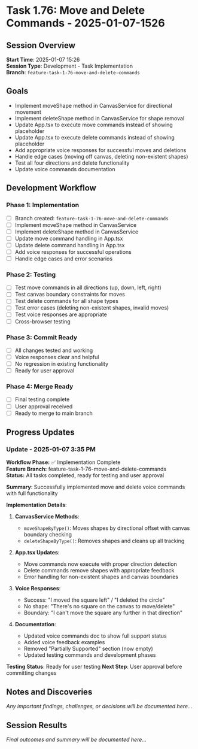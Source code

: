 # Task 1.76: Move and Delete Commands - 2025-01-07-1526

## Session Overview
**Start Time**: 2025-01-07 15:26  
**Session Type**: Development - Task Implementation  
**Branch**: `feature-task-1-76-move-and-delete-commands`  

## Goals
- Implement moveShape method in CanvasService for directional movement
- Implement deleteShape method in CanvasService for shape removal  
- Update App.tsx to execute move commands instead of showing placeholder
- Update App.tsx to execute delete commands instead of showing placeholder
- Add appropriate voice responses for successful moves and deletions
- Handle edge cases (moving off canvas, deleting non-existent shapes)
- Test all four directions and delete functionality
- Update voice commands documentation

## Development Workflow

### Phase 1: Implementation
- [ ] Branch created: `feature-task-1-76-move-and-delete-commands`
- [ ] Implement moveShape method in CanvasService
- [ ] Implement deleteShape method in CanvasService  
- [ ] Update move command handling in App.tsx
- [ ] Update delete command handling in App.tsx
- [ ] Add voice responses for successful operations
- [ ] Handle edge cases and error scenarios

### Phase 2: Testing
- [ ] Test move commands in all directions (up, down, left, right)
- [ ] Test canvas boundary constraints for moves
- [ ] Test delete commands for all shape types
- [ ] Test error cases (deleting non-existent shapes, invalid moves)
- [ ] Test voice responses are appropriate
- [ ] Cross-browser testing

### Phase 3: Commit Ready
- [ ] All changes tested and working
- [ ] Voice responses clear and helpful
- [ ] No regression in existing functionality
- [ ] Ready for user approval

### Phase 4: Merge Ready
- [ ] Final testing complete
- [ ] User approval received
- [ ] Ready to merge to main branch

## Progress Updates

### Update - 2025-01-07 3:35 PM

**Workflow Phase:** ✅ Implementation Complete  
**Feature Branch:** feature-task-1-76-move-and-delete-commands  
**Status:** All tasks completed, ready for testing and user approval  

**Summary**: Successfully implemented move and delete voice commands with full functionality

**Implementation Details**:
1. **CanvasService Methods**:
   - `moveShapeByType()`: Moves shapes by directional offset with canvas boundary checking
   - `deleteShapeByType()`: Removes shapes and cleans up all tracking

2. **App.tsx Updates**:
   - Move commands now execute with proper direction detection
   - Delete commands remove shapes with appropriate feedback
   - Error handling for non-existent shapes and canvas boundaries

3. **Voice Responses**:
   - Success: "I moved the square left" / "I deleted the circle"
   - No shape: "There's no square on the canvas to move/delete"
   - Boundary: "I can't move the square any further in that direction"

4. **Documentation**:
   - Updated voice commands doc to show full support status
   - Added voice feedback examples
   - Removed "Partially Supported" section (now empty)
   - Updated testing commands and development phases

**Testing Status**: Ready for user testing
**Next Step**: User approval before committing changes

## Notes and Discoveries

*Any important findings, challenges, or decisions will be documented here...*

## Session Results

*Final outcomes and summary will be documented here...*